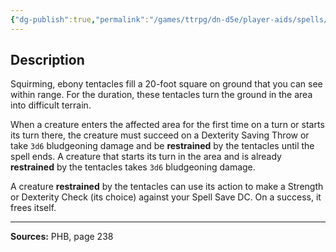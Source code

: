 ```yaml
---
{"dg-publish":true,"permalink":"/games/ttrpg/dn-d5e/player-aids/spells/level-4/evards-black-tentacles/","tags":["TTRPG/DND/5e","verbal","somatic","material","concentration"]}
---
```



## Description
Squirming, ebony tentacles fill a 20-foot square on ground that you can see within range.
For the duration, these tentacles turn the ground in the area into difficult terrain.

When a creature enters the affected area for the first time on a turn or starts its turn there, the creature must succeed on a Dexterity Saving Throw or take `3d6` bludgeoning damage and be **restrained** by the tentacles until the spell ends.
A creature that starts its turn in the area and is already **restrained** by the tentacles takes `3d6` bludgeoning damage.

A creature **restrained** by the tentacles can use its action to make a Strength or Dexterity Check (its choice) against your Spell Save DC.
On a success, it frees itself.

---

**Sources:** PHB, page 238
